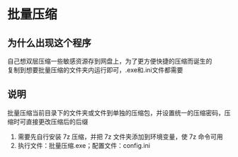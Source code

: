 # 批量压缩

## 为什么出现这个程序

自己想双层压缩一些敏感资源存到网盘上，为了更方便快捷的压缩而诞生的  
复制到想要批量压缩的文件夹内运行即可，.exe和.ini文件都需要

## 说明

批量压缩当前目录下的文件夹或文件到单独的压缩包，并设置统一的压缩密码，压缩时可直接更改压缩后的后缀

1. 需要先自行安装 7z 压缩，并把 7z 文件夹添加到环境变量，使 7z 命令可用
2. 执行文件：批量压缩.exe；配置文件：config.ini
